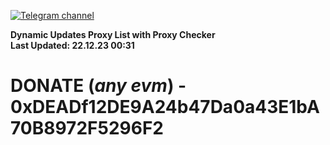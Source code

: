 [![Telegram channel](https://img.shields.io/endpoint?url=https://runkit.io/damiankrawczyk/telegram-badge/branches/master?url=https://t.me/n4z4v0d)](https://t.me/n4z4v0d) 

**Dynamic Updates Proxy List with Proxy Checker**  
**Last Updated: 22.12.23 00:31**

# DONATE (_any evm_) - 0xDEADf12DE9A24b47Da0a43E1bA70B8972F5296F2
